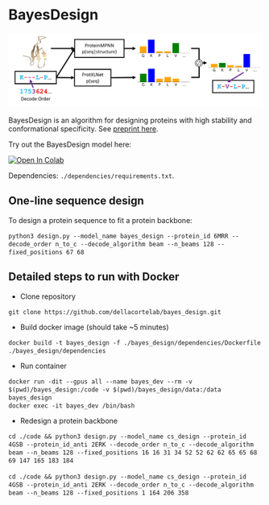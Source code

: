 # BayesDesign
<img src="https://github.com/dellacortelab/bayes_design/blob/master/data/figs/bayes_design.png?raw=true" alt="drawing" width="700"/>

BayesDesign is an algorithm for designing proteins with high stability and conformational specificity. See [preprint here](https://www.biorxiv.org/content/10.1101/2022.12.28.521825v1?rss=1).

Try out the BayesDesign model here:

[![Open In Colab](https://colab.research.google.com/assets/colab-badge.svg)](https://colab.research.google.com/github/dellacortelab/bayes_design/blob/master/examples/BayesDesign.ipynb)

Dependencies: `./dependencies/requirements.txt`.

## One-line sequence design
To design a protein sequence to fit a protein backbone:
```
python3 design.py --model_name bayes_design --protein_id 6MRR --decode_order n_to_c --decode_algorithm beam --n_beams 128 --fixed_positions 67 68
```

## Detailed steps to run with Docker
- Clone repository
```
git clone https://github.com/dellacortelab/bayes_design.git
```
- Build docker image (should take ~5 minutes)
```
docker build -t bayes_design -f ./bayes_design/dependencies/Dockerfile ./bayes_design/dependencies
```
- Run container
```
docker run -dit --gpus all --name bayes_dev --rm -v $(pwd)/bayes_design:/code -v $(pwd)/bayes_design/data:/data bayes_design
docker exec -it bayes_dev /bin/bash
```
- Redesign a protein backbone
```
cd ./code && python3 design.py --model_name cs_design --protein_id 4GSB --protein_id_anti 2ERK --decode_order n_to_c --decode_algorithm beam --n_beams 128 --fixed_positions 16 16 31 34 52 52 62 62 65 65 68 69 147 165 183 184

cd ./code && python3 design.py --model_name cs_design --protein_id 4GSB --protein_id_anti 2ERK --decode_order n_to_c --decode_algorithm beam --n_beams 128 --fixed_positions 1 164 206 358
```
